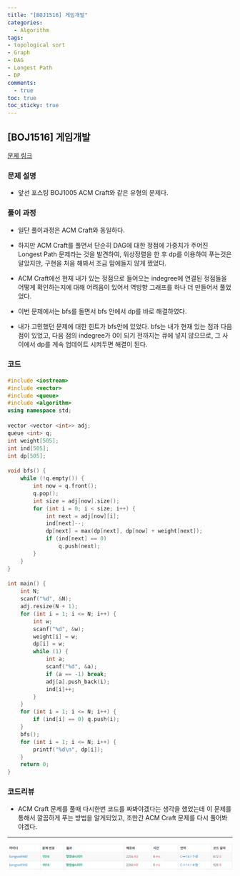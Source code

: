 ```yaml
---
title: "[BOJ1516] 게임개발"
categories:
  - Algorithm
tags:
- topological sort
- Graph
- DAG
- Longest Path
- DP
comments:
  - true
toc: true
toc_sticky: true
---
```

## [BOJ1516] 게임개발

[문제 링크](https://www.acmicpc.net/problem/1516)

### 문제 설명

* 앞선 포스팅 BOJ1005 ACM Craft와 같은 유형의 문제다.

### 풀이 과정

* 일단 풀이과정은 ACM Craft와 동일하다.

* 하지만 ACM Craft를 풀면서 단순히 DAG에 대한 정점에 가중치가 주어진 Longest Path 문제라는 것을 발견하여, 위상정렬을 한 후 dp를 이용하여 푸는것은 알았지만, 구현을 처음 해봐서 조금 맘에들지 않게 짰었다.

* ACM Craft에선 현재 내가 있는 정점으로 들어오는 indegree에 연결된 정점들을 어떻게 확인하는지에 대해 어려움이 있어서 역방향 그래프를 하나 더 만들어서 풀었었다.

* 이번 문제에서는 bfs를 돌면서 bfs 안에서 dp를 바로 해결하였다.

* 내가 고민했던 문제에 대한 힌트가 bfs안에 있었다. bfs는 내가 현재 있는 점과 다음 점이 있었고, 다음 점의 indegree가 0이 되기 전까지는 큐에 넣지 않으므로, 그 사이에서 dp를 계속 업데이트 시켜두면 해결이 된다.

### 코드

```cpp
#include <iostream>
#include <vector>
#include <queue>
#include <algorithm>
using namespace std;

vector <vector <int>> adj;
queue <int> q;
int weight[505];
int ind[505];
int dp[505];

void bfs() {
	while (!q.empty()) {
		int now = q.front();
		q.pop();
		int size = adj[now].size();
		for (int i = 0; i < size; i++) {
			int next = adj[now][i];
			ind[next]--;
			dp[next] = max(dp[next], dp[now] + weight[next]);
			if (ind[next] == 0)
				q.push(next);
		}
	}
}

int main() {
	int N;
	scanf("%d", &N);
	adj.resize(N + 1);
	for (int i = 1; i <= N; i++) {
		int w;
		scanf("%d", &w);
		weight[i] = w;
		dp[i] = w;
		while (1) {
			int a;
			scanf("%d", &a);
			if (a == -1) break;
			adj[a].push_back(i);
			ind[i]++;
		}
	}
	for (int i = 1; i <= N; i++) {
		if (ind[i] == 0) q.push(i);
	}
	bfs();
	for (int i = 1; i <= N; i++) {
		printf("%d\n", dp[i]);
	}
	return 0;
}
```

### 코드리뷰

* ACM Craft 문제를 풀때 다시한번 코드를 짜봐야겠다는 생각을 했었는데 이 문제를 통해서 깔끔하게 푸는 방법을 알게되었고, 조만간 ACM Craft 문제를 다시 풀어봐야겠다.

---

![](/assets/img/Algorithm/0607.png)

